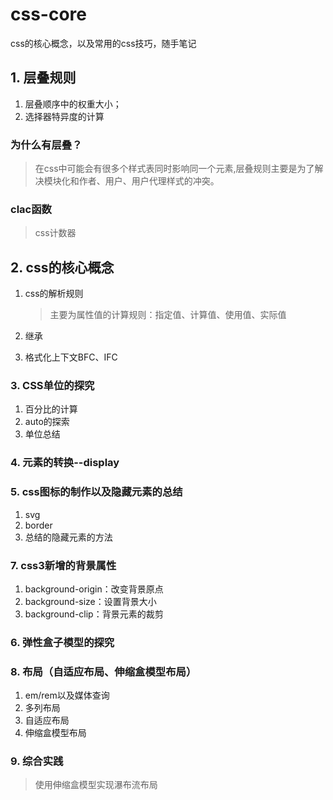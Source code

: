 # css-core
css的核心概念，以及常用的css技巧，随手笔记

## 1. 层叠规则
 1. 层叠顺序中的权重大小；
 2. 选择器特异度的计算
### 为什么有层叠？
> 在css中可能会有很多个样式表同时影响同一个元素,层叠规则主要是为了解决模块化和作者、用户、用户代理样式的冲突。
### clac函数
> css计数器
## 2. css的核心概念
1. css的解析规则
    > 主要为属性值的计算规则：指定值、计算值、使用值、实际值

2. 继承
3. 格式化上下文BFC、IFC
### 3. CSS单位的探究
1. 百分比的计算
2. auto的探索
3. 单位总结
### 4. 元素的转换--display
### 5. css图标的制作以及隐藏元素的总结
 1. svg
 2. border
 3. 总结的隐藏元素的方法
### 7. css3新增的背景属性
 1. background-origin：改变背景原点
 2. background-size：设置背景大小
 2. background-clip：背景元素的裁剪
### 6. 弹性盒子模型的探究
### 8. 布局（自适应布局、伸缩盒模型布局）
 1. em/rem以及媒体查询
 2. 多列布局
 3. 自适应布局
 4. 伸缩盒模型布局
### 9. 综合实践
> 使用伸缩盒模型实现瀑布流布局
